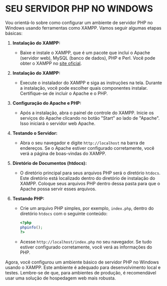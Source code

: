 # SEU SERVIDOR PHP NO WINDOWS
Vou orientá-lo sobre como configurar um ambiente de servidor PHP no Windows usando ferramentas como XAMPP. Vamos seguir algumas etapas básicas:

1. **Instalação do XAMPP:**
   - Baixe e instale o XAMPP, que é um pacote que inclui o Apache (servidor web), MySQL (banco de dados), PHP e Perl. Você pode obter o XAMPP no [site oficial](https://www.apachefriends.org/index.html).

2. **Instalação do XAMPP:**
   - Execute o instalador do XAMPP e siga as instruções na tela. Durante a instalação, você pode escolher quais componentes instalar. Certifique-se de incluir o Apache e o PHP.

3. **Configuração do Apache e PHP:**
   - Após a instalação, abra o painel de controle do XAMPP. Inicie os serviços do Apache clicando no botão "Start" ao lado de "Apache". Isso iniciará o servidor web Apache.

4. **Testando o Servidor:**
   - Abra o seu navegador e digite `http://localhost` na barra de endereços. Se o Apache estiver configurado corretamente, você verá a página de boas-vindas do XAMPP.

5. **Diretório de Documentos (htdocs):**
   - O diretório principal para seus arquivos PHP será o diretório `htdocs`. Este diretório está localizado dentro do diretório de instalação do XAMPP. Coloque seus arquivos PHP dentro dessa pasta para que o Apache possa servir esses arquivos.

6. **Testando PHP:**
   - Crie um arquivo PHP simples, por exemplo, `index.php`, dentro do diretório `htdocs` com o seguinte conteúdo:

     ```php
     <?php
     phpinfo();
     ?>
     ```

   - Acesse `http://localhost/index.php` no seu navegador. Se tudo estiver configurado corretamente, você verá as informações do PHP.

Agora, você configurou um ambiente básico de servidor PHP no Windows usando o XAMPP. Este ambiente é adequado para desenvolvimento local e testes. Lembre-se de que, para ambientes de produção, é recomendável usar uma solução de hospedagem web mais robusta.